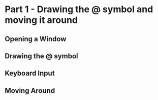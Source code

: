 # Part 1 - Drawing the @ symbol and moving it around

## Opening a Window

## Drawing the @ symbol

## Keyboard Input

## Moving Around
